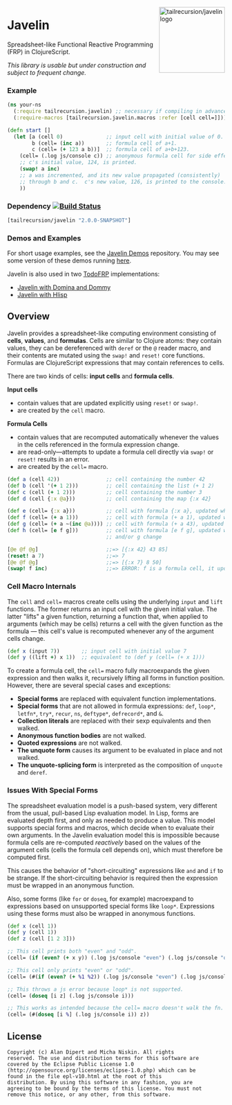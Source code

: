 <img src="https://raw.github.com/alandipert/javelin/master/img/javelin.png?login=micha&token=b172f1b97acb55c16867dc106e30c646"
alt="tailrecursion/javelin logo" title="tailrecursion/javelin logo"
align="right" width="152"/>

# Javelin

Spreadsheet-like Functional Reactive Programming (FRP) in ClojureScript.

_This library is usable but under construction and subject to frequent
change._

### Example

```clojure
(ns your-ns
  (:require tailrecursion.javelin) ;; necessary if compiling in advanced mode
  (:require-macros [tailrecursion.javelin.macros :refer [cell cell=]]))

(defn start []
  (let [a (cell 0)              ;; input cell with initial value of 0.
        b (cell= (inc a))       ;; formula cell of a+1.
        c (cell= (+ 123 a b))]  ;; formula cell of a+b+123.
    (cell= (.log js/console c)) ;; anonymous formula cell for side effects.
    ;; c's initial value, 124, is printed.
    (swap! a inc)
    ;; a was incremented, and its new value propagated (consistently)
    ;; through b and c.  c's new value, 126, is printed to the console.
    ))
```

### Dependency [![Build Status][1]][2]

```clojure
[tailrecursion/javelin "2.0.0-SNAPSHOT"]
```

### Demos and Examples

For short usage examples, see the [Javelin Demos][3] repository. You may see
some version of these demos running [here][4].

Javelin is also used in two [TodoFRP][5] implementations:

* [Javelin with Domina and Dommy][6]
* [Javelin with Hlisp][7]

## Overview

Javelin provides a spreadsheet-like computing environment consisting
of **cells**, **values**, and **formulas**. Cells are similar to
Clojure atoms: they contain values, they can be dereferenced with
`deref` or the `@` reader macro, and their contents are mutated using
the `swap!` and `reset!` core functions. Formulas are ClojureScript
expressions that may contain references to cells.

There are two kinds of cells: **input cells** and **formula cells**.

**Input cells**
* contain values that are updated explicitly using `reset!` or `swap!`.
* are created by the `cell` macro.

**Formula Cells**
* contain values that are recomputed automatically whenever the
  values in the cells referenced in the formula expression
  change.
* are read-only&mdash;attempts to update a formula cell directly
  via `swap!` or `reset!` results in an error.
* are created by the `cell=` macro.

```clojure
(def a (cell 42))               ;; cell containing the number 42
(def b (cell '(+ 1 2)))         ;; cell containing the list (+ 1 2)
(def c (cell (+ 1 2)))          ;; cell containing the number 3
(def d (cell {:x @a}))          ;; cell containing the map {:x 42}

(def e (cell= {:x a}))          ;; cell with formula {:x a}, updated when a changes
(def f (cell= (+ a 1)))         ;; cell with formula (+ a 1), updated when a changes
(def g (cell= (+ a ~(inc @a)))) ;; cell with formula (+ a 43), updated when a changes
(def h (cell= [e f g]))         ;; cell with formula [e f g], updated when e, f,
                                ;; and/or g change

[@e @f @g]                      ;;=> [{:x 42} 43 85]
(reset! a 7)                    ;;=> 7
[@e @f @g]                      ;;=> [{:x 7} 8 50]
(swap! f inc)                   ;;=> ERROR: f is a formula cell, it updates itself!
```

### Cell Macro Internals

The `cell` and `cell=` macros create cells using the underlying
`input` and `lift` functions. The former returns an input cell with
the given initial value. The latter "lifts" a given function,
returning a function that, when applied to arguments (which may be
cells) returns a cell with the given function as the formula
&mdash; this cell's value is recomputed whenever any of the
argument cells change.

```clojure
(def x (input 7))       ;; input cell with initial value 7
(def y ((lift +) x 1))  ;; equivalent to (def y (cell= (+ x 1)))
```

To create a formula cell, the `cell=` macro fully macroexpands the
given expression and then walks it, recursively lifting all forms in
function position. However, there are several special cases and
exceptions:

* **Special forms** are replaced with equivalent function
  implementations.
* **Special forms** that are not allowed in formula expressions:
  `def`, `loop*`, `letfn*`, `try*`, `recur`, `ns`, `deftype*`,
  `defrecord*`, and `&`.
* **Collection literals** are replaced with their sexp equivalents
  and then walked.
* **Anonymous function bodies** are not walked.
* **Quoted expressions** are not walked.
* **The unquote form** causes its argument to be evaluated in place
  and not walked.
* **The unquote-splicing form** is interpreted as the composition
  of `unquote` and `deref`.

### Issues With Special Forms

The spreadsheet evaluation model is a push-based system, very
different from the usual, pull-based Lisp evaluation model. In Lisp,
forms are evaluated depth first, and only as needed to produce a
value. This model supports special forms and macros, which decide when
to evaluate their own arguments. In the Javelin evaluation model this
is impossible because formula cells are re-computed _reactively_ based
on the values of the argument cells (cells the formula cell depends
on), which must therefore be computed first.

This causes the behavior of "short-circuiting" expressions like `and`
and `if` to be strange. If the short-circuiting behavior is required
then the expression must be wrapped in an anonymous function.

Also, some forms (like `for` or `doseq`, for example) macroexpand to
expressions based on unsupported special forms like `loop*`. Expressions
using these forms must also be wrapped in anonymous functions.

```clojure
(def x (cell 1))
(def y (cell 1))
(def z (cell [1 2 3]))

;; This cell prints both "even" and "odd".
(cell= (if (even? (+ x y)) (.log js/console "even") (.log js/console "odd")))

;; This cell only prints "even" or "odd".
(cell= (#(if (even? (+ %1 %2)) (.log js/console "even") (.log js/console "odd")) x y))

;; This throws a js error because loop* is not supported.
(cell= (doseq [i z] (.log js/console i)))

;; This works as intended because the cell= macro doesn't walk the fn.
(cell= (#(doseq [i %] (.log js/console i)) z))
```

## License

    Copyright (c) Alan Dipert and Micha Niskin. All rights
    reserved. The use and distribution terms for this software are
    covered by the Eclipse Public License 1.0
    (http://opensource.org/licenses/eclipse-1.0.php) which can be
    found in the file epl-v10.html at the root of this
    distribution. By using this software in any fashion, you are
    agreeing to be bound by the terms of this license. You must not
    remove this notice, or any other, from this software.

[1]: https://travis-ci.org/tailrecursion/javelin.png?branch=master
[2]: https://travis-ci.org/tailrecursion/javelin
[3]: https://github.com/tailrecursion/javelin-demos
[4]: https://dl.dropboxusercontent.com/u/12379861/javelin_demos/index.html
[5]: https://github.com/lynaghk/todoFRP
[6]: https://github.com/lynaghk/todoFRP/tree/master/todo/javelin
[7]: https://github.com/lynaghk/todoFRP/tree/master/todo/hlisp-javelin
